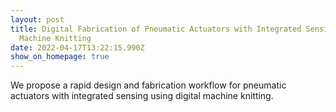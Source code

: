 ```yaml
---
layout: post
title: Digital Fabrication of Pneumatic Actuators with Integrated Sensing by
  Machine Knitting
date: 2022-04-17T13:22:15.990Z
show_on_homepage: true
---
```

We propose a rapid design and fabrication workflow for pneumatic actuators with integrated sensing using digital machine knitting.